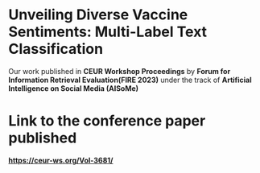 # **Unveiling Diverse Vaccine Sentiments: Multi-Label Text Classification** 
Our work published in **CEUR Workshop Proceedings** by **Forum for Information Retrieval Evaluation(FIRE 2023)** under the track of **Artificial Intelligence on Social Media (AISoMe)**

# Link to the conference paper published 
**https://ceur-ws.org/Vol-3681/**
